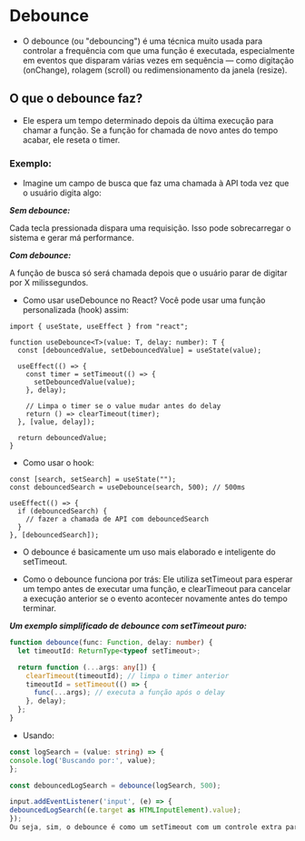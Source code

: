 # Debounce

- O debounce (ou "debouncing") é uma técnica muito usada para controlar a frequência com que uma função é executada, especialmente em eventos que disparam várias vezes em sequência — como digitação (onChange), rolagem (scroll) ou redimensionamento da janela (resize).

## O que o debounce faz?

- Ele espera um tempo determinado depois da última execução para chamar a função. Se a função for chamada de novo antes do tempo acabar, ele reseta o timer.

### Exemplo:

- Imagine um campo de busca que faz uma chamada à API toda vez que o usuário digita algo:

**_Sem debounce:_**

Cada tecla pressionada dispara uma requisição. Isso pode sobrecarregar o sistema e gerar má performance.

**_Com debounce:_**

A função de busca só será chamada depois que o usuário parar de digitar por X milissegundos.

- Como usar useDebounce no React?
  Você pode usar uma função personalizada (hook) assim:

```tsx
import { useState, useEffect } from "react";

function useDebounce<T>(value: T, delay: number): T {
  const [debouncedValue, setDebouncedValue] = useState(value);

  useEffect(() => {
    const timer = setTimeout(() => {
      setDebouncedValue(value);
    }, delay);

    // Limpa o timer se o value mudar antes do delay
    return () => clearTimeout(timer);
  }, [value, delay]);

  return debouncedValue;
}
```

- Como usar o hook:

```tsx
const [search, setSearch] = useState("");
const debouncedSearch = useDebounce(search, 500); // 500ms

useEffect(() => {
  if (debouncedSearch) {
    // fazer a chamada de API com debouncedSearch
  }
}, [debouncedSearch]);
```

- O debounce é basicamente um uso mais elaborado e inteligente do setTimeout.

- Como o debounce funciona por trás:
  Ele utiliza setTimeout para esperar um tempo antes de executar uma função, e clearTimeout para cancelar a execução anterior se o evento acontecer novamente antes do tempo terminar.

**_Um exemplo simplificado de debounce com setTimeout puro:_**

```ts
function debounce(func: Function, delay: number) {
  let timeoutId: ReturnType<typeof setTimeout>;

  return function (...args: any[]) {
    clearTimeout(timeoutId); // limpa o timer anterior
    timeoutId = setTimeout(() => {
      func(...args); // executa a função após o delay
    }, delay);
  };
}
```

- Usando:

```ts
const logSearch = (value: string) => {
console.log('Buscando por:', value);
};

const debouncedLogSearch = debounce(logSearch, 500);

input.addEventListener('input', (e) => {
debouncedLogSearch((e.target as HTMLInputElement).value);
});
Ou seja, sim, o debounce é como um setTimeout com um controle extra para evitar execuções desnecessárias. Ideal quando você quer esperar o "usuário parar de digitar" antes de reagir.

```
